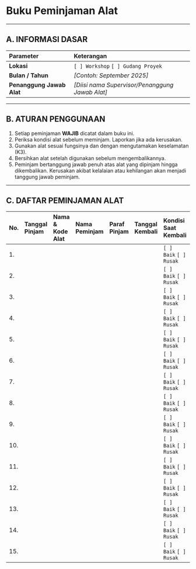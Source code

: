 # Buku Peminjaman Alat

---

## A. INFORMASI DASAR

| Parameter | Keterangan |
| :--- | :--- |
| **Lokasi** | `[ ] Workshop` `[ ] Gudang Proyek` |
| **Bulan / Tahun** | *[Contoh: September 2025]* |
| **Penanggung Jawab Alat** | *[Diisi nama Supervisor/Penanggung Jawab Alat]* |

---

## B. ATURAN PENGGUNAAN

1.  Setiap peminjaman **WAJIB** dicatat dalam buku ini.
2.  Periksa kondisi alat sebelum meminjam. Laporkan jika ada kerusakan.
3.  Gunakan alat sesuai fungsinya dan dengan mengutamakan keselamatan (K3).
4.  Bersihkan alat setelah digunakan sebelum mengembalikannya.
5.  Peminjam bertanggung jawab penuh atas alat yang dipinjam hingga dikembalikan. Kerusakan akibat kelalaian atau kehilangan akan menjadi tanggung jawab peminjam.

---

## C. DAFTAR PEMINJAMAN ALAT

| No. | Tanggal Pinjam | Nama & Kode Alat | Nama Peminjam | Paraf Pinjam | Tanggal Kembali | Kondisi Saat Kembali | Paraf Kembali | Keterangan |
| :--- | :--- | :--- | :--- | :--- | :--- | :--- | :--- | :--- |
| 1. | | | | | | `[ ] Baik` `[ ] Rusak`| | |
| 2. | | | | | | `[ ] Baik` `[ ] Rusak`| | |
| 3. | | | | | | `[ ] Baik` `[ ] Rusak`| | |
| 4. | | | | | | `[ ] Baik` `[ ] Rusak`| | |
| 5. | | | | | | `[ ] Baik` `[ ] Rusak`| | |
| 6. | | | | | | `[ ] Baik` `[ ] Rusak`| | |
| 7. | | | | | | `[ ] Baik` `[ ] Rusak`| | |
| 8. | | | | | | `[ ] Baik` `[ ] Rusak`| | |
| 9. | | | | | | `[ ] Baik` `[ ] Rusak`| | |
| 10. | | | | | | `[ ] Baik` `[ ] Rusak`| | |
| 11. | | | | | | `[ ] Baik` `[ ] Rusak`| | |
| 12. | | | | | | `[ ] Baik` `[ ] Rusak`| | |
| 13. | | | | | | `[ ] Baik` `[ ] Rusak`| | |
| 14. | | | | | | `[ ] Baik` `[ ] Rusak`| | |
| 15. | | | | | | `[ ] Baik` `[ ] Rusak`| | |